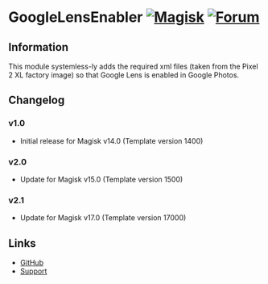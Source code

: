 # GoogleLensEnabler [![Magisk](https://img.shields.io/badge/Magisk-17%2B-00B39B.svg?style=flat-square)](https://forum.xda-developers.com/apps/magisk/official-magisk-v7-universal-systemless-t3473445) [![Forum](https://img.shields.io/badge/XDA-Forums-f59714.svg?style=flat-square)](https://forum.xda-developers.com/oneplus-5/themes/magisk-enable-google-lens-google-photos-t3694140)

## Information
This module systemless-ly adds the required xml files (taken from the Pixel 2 XL factory image) so that Google Lens is enabled in Google Photos.

## Changelog

### v1.0
- Initial release for Magisk v14.0 (Template version 1400)

### v2.0
- Update for Magisk v15.0 (Template version 1500)

### v2.1
- Update for Magisk v17.0 (Template version 17000)

## Links
* [GitHub](https://github.com/Magisk-Modules-Repo/GoogleLensEnabler)
* [Support](https://forum.xda-developers.com/oneplus-5/themes/magisk-enable-google-lens-google-photos-t3694140)
